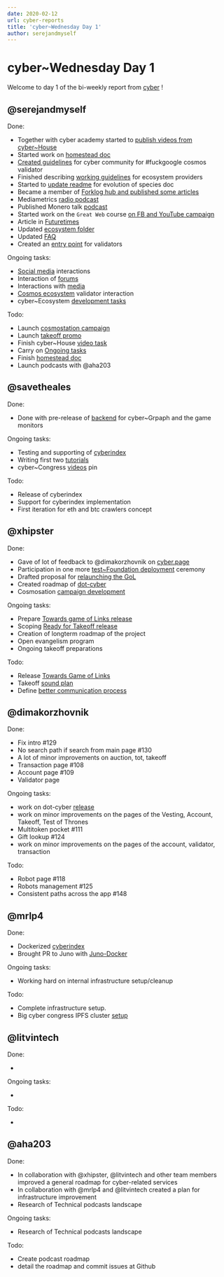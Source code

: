 ```yaml
---
date: 2020-02-12
url: cyber-reports
title: 'cyber~Wednesday Day 1'
author: serejandmyself
---
```


# cyber~Wednesday Day 1

Welcome to day 1 of the bi-weekly report from [cyber](https://cyber.page/) !

## @serejandmyself

Done:

- Together with cyber academy started to [publish videos from cyber~House](https://www.youtube.com/watch?v=AMUatLPfNJM&list=PLOcP3DXQoNUXmh7ob0Fm6p12L20zn0zbT)
- Started work on [homestead doc](https://github.com/cybercongress/congress/blob/master/ecosystem/Cyber%20Homestead%20doc.md)
- [Created guidelines](https://github.com/cybercongress/congress/issues/296) for cyber community for #fuckgoogle cosmos validator
- Finished describing [working guidelines](https://github.com/cybercongress/congress/issues/285) for ecosystem providers
- Started to [update readme](https://github.com/cybercongress/congress/pull/288) for evolution of species doc
- Became a member of [Forklog hub and published some articles](https://hub.forklog.com/companies/cyber/)
- Mediametrics [radio podcast](https://www.youtube.com/watch?v=QbztyLmsXHc)
- Published Monero talk [podcast](https://www.youtube.com/watch?v=FEGlQmxCMFg)
- Started work on the `Great Web` course [on FB and YouTube campaign](https://www.youtube.com/watch?v=z8eXzAMSkq0&list=PLVgXf-V4TQc3q7NDPZhO8ASQEn3jHtM84)
- Article in [Futuretimes](https://futuretime.ai/2020/01/24/taking-back-control-with-search/)
- Updated [ecosystem folder](https://github.com/cybercongress/congress/tree/master/ecosystem)
- Updated [FAQ](https://github.com/cybercongress/congress/blob/master/ecosystem/ELI-5%20FAQ.md)
- Created an [entry point](https://github.com/cybercongress/congress/blob/d98caa14155424e72ceb22b0259df83e3b94fe32/ecosystem/validators/onboarding.md) for validators

Ongoing tasks:

- [Social media](https://github.com/cybercongress/congress/tree/master/ecosystem/profiles) interactions
- Interaction of [forums](https://github.com/cybercongress/congress/tree/master/ecosystem/profiles)
- Interactions with [media](https://ai.cybercongress.ai/t/mentions-of-the-beast-in-the-wild-any-links-that-mention-cyber-cyb-etc-are-a-fair-game/40/45)
- [Cosmos ecosystem](https://cosmonauts.world/) validator interaction
- cyber~Ecosystem [development tasks](https://github.com/cybercongress/congress/blob/master/ecosystem/cyber~Ecosystem%20development%20paper.md)

Todo:

- Launch [cosmostation campaign](https://github.com/cybercongress/congress/issues/304)
- Launch [takeoff promo](https://github.com/cybercongress/congress/issues/307)
- Finish cyber~House [video task](https://github.com/cybercongress/congress/issues/303)
- Carry on [Ongoing tasks](https://github.com/cybercongress/congress/new/master/site/content/post#serejandmyself)
- Finish [homestead doc](https://github.com/cybercongress/congress/issues/290)
- Launch podcasts with @aha203

## @savetheales

Done:

- Done with pre-release of [backend](https://github.com/cybercongress/cyberindex/projects/1) for cyber~Grpaph and the game monitors

Ongoing tasks:

- Testing and supporting of [cyberindex](https://github.com/cybercongress/cyberindex)
- Writing first two [tutorials](https://github.com/cybercongress/congress/issues/290)
- cyber~Congress [videos](https://github.com/cybercongress/congress/issues/303) pin

Todo:

- Release of cyberindex
- Support for cyberindex implementation
- First iteration for eth and btc crawlers concept

## @xhipster

Done:

- Gave of lot of feedback to @dimakorzhovnik on [cyber.page](https://cyber.page)
- Participation in one more [test~Foundation deployment](https://rinkeby.aragon.org/#/tgol24/) ceremony
- Drafted proposal for [relaunching the GoL](https://github.com/cybercongress/congress/issues/309)
- Created roadmap of [dot-cyber](https://github.com/cybercongress/dot-cyber/projects?query=is%3Aopen+sort%3Aname-asc)
- Cosmosation [campaign development](https://github.com/cybercongress/congress/issues/304)

Ongoing tasks:

- Prepare [Towards game of Links release](https://github.com/cybercongress/dot-cyber/projects/3)
- Scoping [Ready for Takeoff release](https://github.com/cybercongress/dot-cyber/projects/5)
- Creation of longterm roadmap of the project
- Open evangelism program
- Ongoing takeoff preparations

Todo:

- Release [Towards Game of Links](https://github.com/cybercongress/dot-cyber/projects/3)
- Takeoff [sound plan](https://github.com/cybercongress/congress/issues/220)
- Define [better communication process](https://github.com/cybercongress/congress/issues/161)

## @dimakorzhovnik

Done:

- Fix intro #129
- No search path if search from main page #130
- A lot of minor improvements on auction, tot, takeoff
- Transaction page #108
- Account page #109
- Validator page

Ongoing tasks:

- work on dot-cyber [release](https://github.com/cybercongress/dot-cyber/projects/3)
- work on minor improvements on the pages of the Vesting, Account, Takeoff, Test of Thrones
- Multitoken pocket #111
- Gift lookup #124
- work on minor improvements on the pages of the account, validator, transaction

Todo:

- Robot page #118
- Robots management #125
- Consistent paths across the app #148

## @mrlp4

Done:

- Dockerized [cyberindex](https://github.com/cybercongress/cyberindex/pull/2)
- Brought PR to Juno with [Juno-Docker](https://github.com/fissionlabsio/juno/pull/18)

Ongoing tasks:

- Working hard on internal infrastructure setup/cleanup

Todo:

- Complete infrastructure setup.
- Big cyber congress IPFS cluster [setup](https://github.com/cybercongress/congress/issues/300)

## @litvintech

Done:

-

Ongoing tasks:

-

Todo:

-

## @aha203

Done:

- In collaboration with @xhipster, @litvintech and other team members improved a general roadmap for cyber-related services
- In collaboration with @mrlp4 and @litvintech created a plan for infrastructure improvement
- Research of Technical podcasts landscape

Ongoing tasks:

- Research of Technical podcasts landscape

Todo:

- Create podcast roadmap
- detail the roadmap and commit issues at Github
